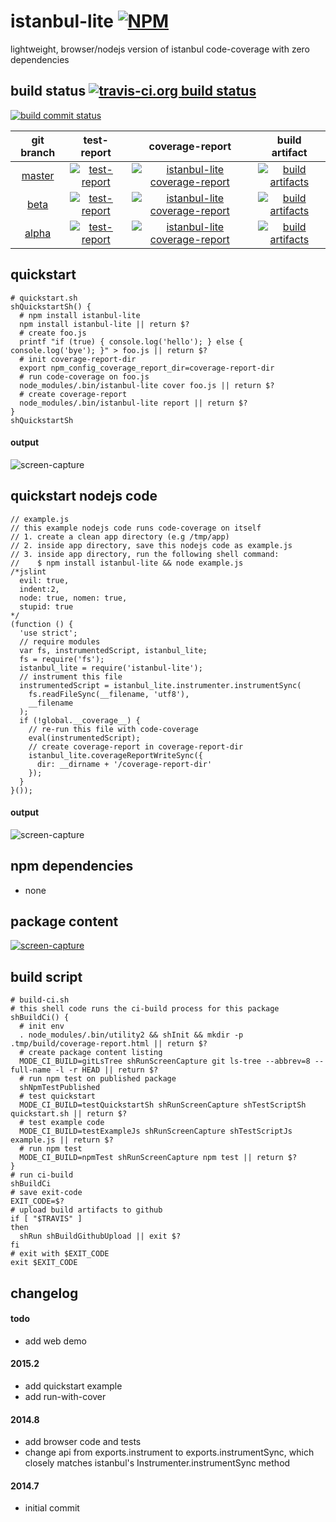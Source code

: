 istanbul-lite [![NPM](https://img.shields.io/npm/v/istanbul-lite.svg?style=flat-square)](https://www.npmjs.org/package/istanbul-lite)
===========
lightweight, browser/nodejs version of istanbul code-coverage with zero dependencies



## build status [![travis-ci.org build status](https://api.travis-ci.org/kaizhu256/node-istanbul-lite.svg)](https://travis-ci.org/kaizhu256/node-istanbul-lite)

[![build commit status](https://kaizhu256.github.io/node-istanbul-lite/build.badge.svg)](https://travis-ci.org/kaizhu256/node-istanbul-lite)

 git branch | test-report | coverage-report | build artifact
:----------:|:-----------:|:---------------:|:--------------:
[master](https://github.com/kaizhu256/node-istanbul-lite/tree/master) | [![test-report](https://kaizhu256.github.io/node-istanbul-lite/build.travis-ci.org/master/test-report.badge.svg)](https://kaizhu256.github.io/node-istanbul-lite/build.travis-ci.org/master/test-report.html) | [![istanbul-lite coverage-report](https://kaizhu256.github.io/node-istanbul-lite/build.travis-ci.org/master/coverage-report.badge.svg)](https://kaizhu256.github.io/node-istanbul-lite/build.travis-ci.org/master/coverage-report.html/node-istanbul-lite/index.html) | [![build artifacts](https://kaizhu256.github.io/node-istanbul-lite/glyphicons_144_folder_open.png)](https://github.com/kaizhu256/node-istanbul-lite/tree/gh-pages/build.travis-ci.org/master)
[beta](https://github.com/kaizhu256/node-istanbul-lite/tree/beta) | [![test-report](https://kaizhu256.github.io/node-istanbul-lite/build.travis-ci.org/beta/test-report.badge.svg)](https://kaizhu256.github.io/node-istanbul-lite/build.travis-ci.org/beta/test-report.html) | [![istanbul-lite coverage-report](https://kaizhu256.github.io/node-istanbul-lite/build.travis-ci.org/beta/coverage-report.badge.svg)](https://kaizhu256.github.io/node-istanbul-lite/build.travis-ci.org/beta/coverage-report.html/node-istanbul-lite/index.html) | [![build artifacts](https://kaizhu256.github.io/node-istanbul-lite/glyphicons_144_folder_open.png)](https://github.com/kaizhu256/node-istanbul-lite/tree/gh-pages/build.travis-ci.org/beta)
|[alpha](https://github.com/kaizhu256/node-istanbul-lite/tree/alpha) | [![test-report](https://kaizhu256.github.io/node-istanbul-lite/build.travis-ci.org/alpha/test-report.badge.svg)](https://kaizhu256.github.io/node-istanbul-lite/build.travis-ci.org/alpha/test-report.html) | [![istanbul-lite coverage-report](https://kaizhu256.github.io/node-istanbul-lite/build.travis-ci.org/alpha/coverage-report.badge.svg)](https://kaizhu256.github.io/node-istanbul-lite/build.travis-ci.org/alpha/coverage-report.html/node-istanbul-lite/index.html) | [![build artifacts](https://kaizhu256.github.io/node-istanbul-lite/glyphicons_144_folder_open.png)](https://github.com/kaizhu256/node-istanbul-lite/tree/gh-pages/build.travis-ci.org/alpha)|



## quickstart
```
# quickstart.sh
shQuickstartSh() {
  # npm install istanbul-lite
  npm install istanbul-lite || return $?
  # create foo.js
  printf "if (true) { console.log('hello'); } else { console.log('bye'); }" > foo.js || return $?
  # init coverage-report-dir
  export npm_config_coverage_report_dir=coverage-report-dir
  # run code-coverage on foo.js
  node_modules/.bin/istanbul-lite cover foo.js || return $?
  # create coverage-report
  node_modules/.bin/istanbul-lite report || return $?
}
shQuickstartSh
```
#### output
![screen-capture](https://kaizhu256.github.io/node-istanbul-lite/screen-capture.testQuickstartSh.png)



## quickstart nodejs code
```
// example.js
// this example nodejs code runs code-coverage on itself
// 1. create a clean app directory (e.g /tmp/app)
// 2. inside app directory, save this nodejs code as example.js
// 3. inside app directory, run the following shell command:
//    $ npm install istanbul-lite && node example.js
/*jslint
  evil: true,
  indent:2,
  node: true, nomen: true,
  stupid: true
*/
(function () {
  'use strict';
  // require modules
  var fs, instrumentedScript, istanbul_lite;
  fs = require('fs');
  istanbul_lite = require('istanbul-lite');
  // instrument this file
  instrumentedScript = istanbul_lite.instrumenter.instrumentSync(
    fs.readFileSync(__filename, 'utf8'),
    __filename
  );
  if (!global.__coverage__) {
    // re-run this file with code-coverage
    eval(instrumentedScript);
    // create coverage-report in coverage-report-dir
    istanbul_lite.coverageReportWriteSync({
      dir: __dirname + '/coverage-report-dir'
    });
  }
}());
```
#### output
![screen-capture](https://kaizhu256.github.io/node-istanbul-lite/screen-capture.testExampleJs.png)



## npm dependencies
- none



## package content
[![screen-capture](https://kaizhu256.github.io/node-istanbul-lite/screen-capture.gitLsTree.png)](https://github.com/kaizhu256/node-istanbul-lite)



## build script
```
# build-ci.sh
# this shell code runs the ci-build process for this package
shBuildCi() {
  # init env
  . node_modules/.bin/utility2 && shInit && mkdir -p .tmp/build/coverage-report.html || return $?
  # create package content listing
  MODE_CI_BUILD=gitLsTree shRunScreenCapture git ls-tree --abbrev=8 --full-name -l -r HEAD || return $?
  # run npm test on published package
  shNpmTestPublished
  # test quickstart
  MODE_CI_BUILD=testQuickstartSh shRunScreenCapture shTestScriptSh quickstart.sh || return $?
  # test example code
  MODE_CI_BUILD=testExampleJs shRunScreenCapture shTestScriptJs example.js || return $?
  # run npm test
  MODE_CI_BUILD=npmTest shRunScreenCapture npm test || return $?
}
# run ci-build
shBuildCi
# save exit-code
EXIT_CODE=$?
# upload build artifacts to github
if [ "$TRAVIS" ]
then
  shRun shBuildGithubUpload || exit $?
fi
# exit with $EXIT_CODE
exit $EXIT_CODE
```



## changelog
#### todo
- add web demo

#### 2015.2
- add quickstart example
- add run-with-cover

#### 2014.8
- add browser code and tests
- change api from exports.instrument to exports.instrumentSync,
  which closely matches istanbul's Instrumenter.instrumentSync method

#### 2014.7
- initial commit
